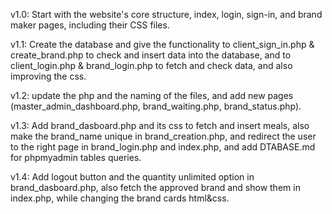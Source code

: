 v1.0:   Start with the website's core structure, index, login, sign-in, and brand maker pages, including their CSS files.

v1.1:   Create the database and give the functionality to client_sign_in.php & create_brand.php to check and insert data into the database, and to client_login.php & brand_login.php to fetch and check data, and also improving the css.

v1.2:   update the php and the naming of the files, and add new pages (master_admin_dashboard.php, brand_waiting.php, brand_status.php).

v1.3:   Add brand_dasboard.php and its css to fetch and insert meals, also make the brand_name unique in brand_creation.php, and redirect the user to the right page in brand_login.php and index.php, and add DTABASE.md for phpmyadmin tables queries.

v1.4:   Add logout button and the quantity unlimited option in brand_dasboard.php, also fetch the approved brand and show them in index.php, while changing the brand cards html&css.